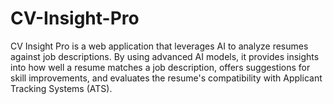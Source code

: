 # CV-Insight-Pro
CV Insight Pro is a web application that leverages AI to analyze resumes against job descriptions. By using advanced AI models, it provides insights into how well a resume matches a job description, offers suggestions for skill improvements, and evaluates the resume's compatibility with Applicant Tracking Systems (ATS).
